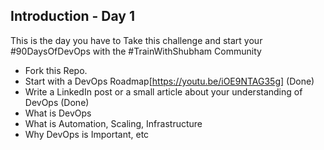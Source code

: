 ## Introduction - Day 1

This is the day you have to Take this challenge and start your #90DaysOfDevOps with the #TrainWithShubham Community

- Fork this Repo.
- Start with a DevOps Roadmap[https://youtu.be/iOE9NTAG35g] (Done)
- Write a LinkedIn post or a small article about your understanding of DevOps (Done)
 - What is DevOps
 - What is Automation, Scaling, Infrastructure
 - Why DevOps is Important, etc
 